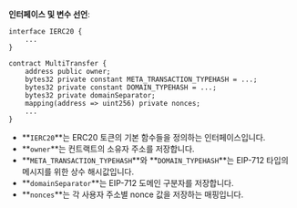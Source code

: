 **인터페이스 및 변수 선언**:

```solidity
interface IERC20 {
    ...
}

contract MultiTransfer {
    address public owner;
    bytes32 private constant META_TRANSACTION_TYPEHASH = ...;
    bytes32 private constant DOMAIN_TYPEHASH = ...;
    bytes32 private domainSeparator;
    mapping(address => uint256) private nonces;
    ...
}

```

- **`IERC20`**는 ERC20 토큰의 기본 함수들을 정의하는 인터페이스입니다.
- **`owner`**는 컨트랙트의 소유자 주소를 저장합니다.
- **`META_TRANSACTION_TYPEHASH`**와 **`DOMAIN_TYPEHASH`**는 EIP-712 타입의 메시지를 위한 상수 해시값입니다.
- **`domainSeparator`**는 EIP-712 도메인 구분자를 저장합니다.
- **`nonces`**는 각 사용자 주소별 nonce 값을 저장하는 매핑입니다.